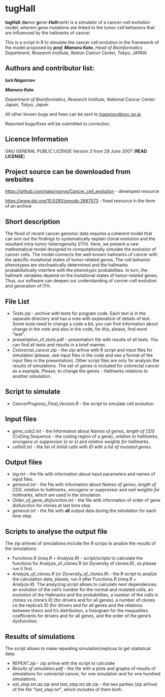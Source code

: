 tugHall
====================
**tugHall** _(**tu**mor **g**ene-**Hall**mark)_ is a simulator of a cancer-cell evolution model, wherein gene mutations are linked to the tumor cell behaviors that are influenced by the hallmarks of cancer.

This is a script in R to simulate the cancer cell evolution in the framework of the model proposed by _**prof. Mamoru Kato**_, 
_Head of Bioinformatics Department, Research Institute, Nation Cancer Center, Tokyo, JAPAN_.

Authors and contributor list: 
--- 
_**Iurii Nagornov**_ 

_**Mamoru Kato**_

_Department of Bioinformatics, Research Institute, National Cancer Center Japan, Tokyo, Japan_

All other known bugs and fixes can be sent to inagonov@ncc.go.jp

Reported bugs/fixes will be submitted to correction.

Licence Information
---
GNU GENERAL PUBLIC LICENSE Version 3 from 29 June 2007 (**READ LICENSE**)

Project source can be downloaded from websites  
--- 
https://github.com/nagornovys/Cancer_cell_evolution  -  developed resource

https://www.doi.org/10.5281/zenodo.2667073  -  fixed resource in the form of an archive

Short description
---
The flood of recent cancer genomic data requires a coherent model that can sort out the findings to systematically explain clonal evolution and the resultant intra-tumor heterogeneity (ITH). Here, we present a new mathematical model designed to computationally simulate the evolution of cancer cells. The model connects the well-known hallmarks of cancer with the specific mutational states of tumor-related genes. The cell behavior phenotypes are stochastically determined and the hallmarks probabilistically interfere with the phenotypic probabilities. In turn, the hallmark variables depend on the mutational states of tumor-related genes. Thus, our software can deepen our understanding of cancer-cell evolution and generation of ITH.

File List
---

* _Tests.zip_ - archive with tests for program code. Each test is in the separate directory and has a note with explanation of details of test. Some tests need to change a code a bit, you can find information about change in the note and also in the code, for this, please, find word "test".
* presentation_of_tests.pdf - presentation file with results of all tests. You can find all tests and results in a brief manner.
* _Colorectal_cancer.zip_ - the zip-arhive with R script and input files for simulation (please, see input files in the code and see a format of the input files in the presentation). Other script files are only for analysis the results of simulations. The set of genes is included for colorectal cancer as a example. Please, to change the genes - Hallmarks relations to another simulation. 

Script to simulate
---
* _CancerProgress_Final_Version.R_ - the script to simulate cell evolution.

Input files
---
* _gene_cds2.txt_ - the information about _Names of genes_, _length of CDS_ (CoDing Sequence - the coding region of a gene), _relation to hallmarks_, _oncogene or suppressor_ (o or s) and _relative weights for hallmarks_.
* _cellinit.txt_ - the list of _initial cells_ with _ID_ with a _list of mutated genes_. 

Output files
---
* _log.txt_ - the file with information about input parameters and names of input files.
* _geneout.txt_ - the file with information about _Names of genes_, _length of CDS_, _relation to hallmarks_, _oncogene or suppressor_ and _real weights for hallmarks_, which are used in the simulation.
* _Order_of_gene_disfunction.txt_ - the file with information of order of gene disfunction for clones at last time step.
* _geneout.txt_ - the file with **all** output data during the simulation for each time step.

Scripts to analyse the output file
---
The zip arhives of simulations include the R scrips to analize the results of the simulations:
* Functions.R (_ineq.R_ + _Analyze.R_) - script/scripts to calculate the functions for Analyze_of_clones.R (or Dyversity of clones.R), so please run it first.
* _Analyze_of_clones.R_ (or _Dyversity_of_clones.R_) - the R script to analize the calculation data, please, run it after Functions.R (_ineq.R_ + _Analyze.R_). The analyzing script allows to calculate next dependences: an evolution of the cell’s number for the normal and mutated cells, an evolution of the Hallmarks and the probabilities, a number of the cells in clones vs clone’s ID (for drivers and for all genes), a number of clones vs the replica’s ID (for drivers and for all genes and the relations between them) and it’s distribution, a histogram for the inequalities coefficients for drivers and for all genes, and the order of the gene’s dysfunction.

Results of simulations
---
The script allows to make repeating simulation/replicas to get statistical data:
* _REPEAT.zip_ - zip arhive with the script to calculate
* _Results of simulation.pdf_ - the file with a plots and graphs of results of simulations for colorectal cancer, for one simulation and for one hundred simulations.
* _ast_step.txt.aa.zip_ and _last_step.txt.ab.zip_ - the two parties (zip arhive) of the file "_last_step.txt_", which includes of them both.
